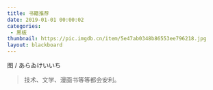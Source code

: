 ```yaml
---
title: 书籍推荐
date: 2019-01-01 00:00:02
categories:
 - 黑板
thumbnail: https://pic.imgdb.cn/item/5e47ab0348b86553ee796218.jpg
layout: blackboard
---
```


图 / あらゐけいいち

> 技术、文学、漫画书等等都会安利。

<!--more-->